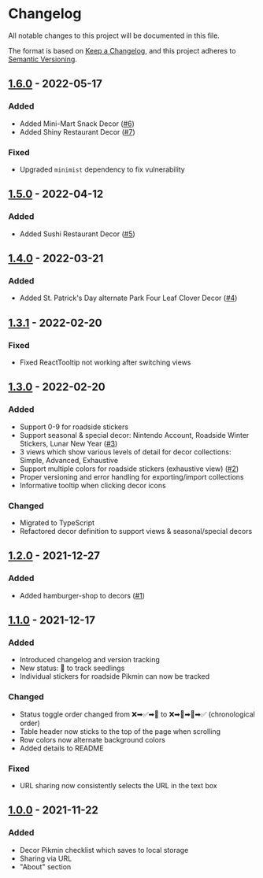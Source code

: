 # Changelog

All notable changes to this project will be documented in this file.

The format is based on [Keep a Changelog](https://keepachangelog.com/en/1.0.0/),
and this project adheres to [Semantic Versioning](https://semver.org/spec/v2.0.0.html).

## [1.6.0] - 2022-05-17

### Added

- Added Mini-Mart Snack Decor ([#6](https://github.com/Notuom/pikmin-bloom-checklist/issues/6))
- Added Shiny Restaurant Decor ([#7](https://github.com/Notuom/pikmin-bloom-checklist/issues/7))

### Fixed

- Upgraded `minimist` dependency to fix vulnerability

## [1.5.0] - 2022-04-12

### Added

- Added Sushi Restaurant Decor ([#5](https://github.com/Notuom/pikmin-bloom-checklist/issues/5))

## [1.4.0] - 2022-03-21

### Added

- Added St. Patrick's Day alternate Park Four Leaf Clover Decor ([#4](https://github.com/Notuom/pikmin-bloom-checklist/issues/4))

## [1.3.1] - 2022-02-20

### Fixed

- Fixed ReactTooltip not working after switching views

## [1.3.0] - 2022-02-20

### Added

- Support 0-9 for roadside stickers
- Support seasonal & special decor: Nintendo Account, Roadside Winter Stickers, Lunar New Year ([#3](https://github.com/Notuom/pikmin-bloom-checklist/issues/3))
- 3 views which show various levels of detail for decor collections: Simple, Advanced, Exhaustive
- Support multiple colors for roadside stickers (exhaustive view) ([#2](https://github.com/Notuom/pikmin-bloom-checklist/issues/2))
- Proper versioning and error handling for exporting/import collections
- Informative tooltip when clicking decor icons

### Changed

- Migrated to TypeScript
- Refactored decor definition to support views & seasonal/special decors

## [1.2.0] - 2021-12-27

### Added

- Added hamburger-shop to decors ([#1](https://github.com/Notuom/pikmin-bloom-checklist/pull/1))

## [1.1.0] - 2021-12-17

### Added

- Introduced changelog and version tracking
- New status: 🌿 to track seedlings
- Individual stickers for roadside Pikmin can now be tracked

### Changed

- Status toggle order changed from ❌➡✅➡🥚 to ❌➡🌿➡🥚➡✅ (chronological order)
- Table header now sticks to the top of the page when scrolling
- Row colors now alternate background colors
- Added details to README

### Fixed

- URL sharing now consistently selects the URL in the text box

## [1.0.0] - 2021-11-22

### Added

- Decor Pikmin checklist which saves to local storage
- Sharing via URL
- "About" section

[unreleased]: https://github.com/Notuom/pikmin-bloom-checklist/compare/v1.6.0...HEAD
[1.6.0]: https://github.com/Notuom/pikmin-bloom-checklist/compare/v1.5.0...v1.6.0
[1.5.0]: https://github.com/Notuom/pikmin-bloom-checklist/compare/v1.4.0...v1.5.0
[1.4.0]: https://github.com/Notuom/pikmin-bloom-checklist/compare/v1.3.1...v1.4.0
[1.3.1]: https://github.com/Notuom/pikmin-bloom-checklist/compare/v1.3.0...v1.3.1
[1.3.0]: https://github.com/Notuom/pikmin-bloom-checklist/compare/v1.2.0...v1.3.0
[1.2.0]: https://github.com/Notuom/pikmin-bloom-checklist/compare/v1.1.0...v1.2.0
[1.1.0]: https://github.com/Notuom/pikmin-bloom-checklist/compare/v1.0.0...v1.1.0
[1.0.0]: https://github.com/Notuom/pikmin-bloom-checklist/releases/tag/v1.0.0
